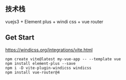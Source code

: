## 技术栈
vuejs3 + Element plus +  windi css + vue router
## Get Start
https://windicss.org/integrations/vite.html
```shell
npm create vite@latest my-vue-app -- --template vue
npm install element-plus --save
npm i -D vite-plugin-windicss windicss
npm install vue-router@4
```

